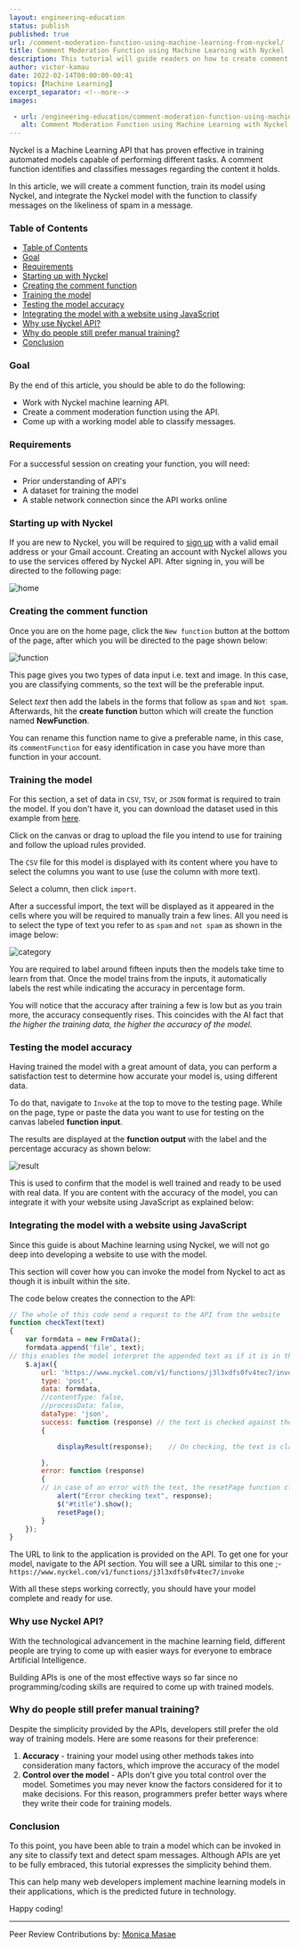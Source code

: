```yaml
---
layout: engineering-education
status: publish
published: true
url: /comment-moderation-function-using-machine-learning-from-nyckel/
title: Comment Moderation Function using Machine Learning with Nyckel
description: This tutorial will guide readers on how to create comment function and training a model using Nyckel.
author: victor-kamau
date: 2022-02-14T00:00:00-00:41
topics: [Machine Learning]
excerpt_separator: <!--more-->
images:

 - url: /engineering-education/comment-moderation-function-using-machine-learning-from-nyckel/hero.png
   alt: Comment Moderation Function using Machine Learning with Nyckel Hero Image
---
```

Nyckel is a Machine Learning API that has proven effective in training automated models capable of performing different tasks. A comment function identifies and classifies messages regarding the content it holds.

In this article, we will create a comment function, train its model using Nyckel, and integrate the Nyckel model with the function to classify messages on the likeliness of spam in a message.

### Table of Contents

- [Table of Contents](#table-of-contents)
- [Goal](#goal)
- [Requirements](#requirements)
- [Starting up with Nyckel](#starting-up-with-nyckel)
- [Creating the comment function](#creating-the-comment-function)
- [Training the model](#training-the-model)
- [Testing the model accuracy](#testing-the-model-accuracy)
- [Integrating the model with a website using JavaScript](#integrating-the-model-with-a-website-using-javascript)
- [Why use Nyckel API?](#why-use-nyckel-api)
- [Why do people still prefer manual training?](#why-do-people-still-prefer-manual-training)
- [Conclusion](#conclusion)

### Goal
By the end of this article, you should be able to do the following:
- Work with Nyckel machine learning API.
- Create a comment moderation function using the API.
- Come up with a working model able to classify messages.

### Requirements
For a successful session on creating your function, you will need:
- Prior understanding of API's
- A dataset for training the model
- A stable network connection since the API works online

### Starting up with Nyckel
If you are new to Nyckel, you will be required to [sign up](https://login.nyckel.com/login?state=hKFo2SA4TzFYUDJfUDF0Y1N0cllWOWZlbllHV1dSa00xMUlzX6FupWxvZ2luo3RpZNkgNFlNS0M0N3VyVFdEQ09RSXlSQ3ppTk93SHdlLWNUaDCjY2lk2SBJdnlPaktQa011YXJHMzZIb2xYb3NUU1BNVnJaT0xtOQ&client=IvyOjKPkMuarG36HolXosTSPMVrZOLm9&protocol=oauth2&redirect_uri=https%3A%2F%2Fwww.nyckel.com%2Fauthentication%2Flogin-callback&response_type=code&scope=openid%20profile%20email&code_challenge=DtoVaFWuRD2B2vYHqKfpsky4k3KlxVKp7j5W1Z9l3Pg&code_challenge_method=S256&response_mode=query) with a valid email address or your Gmail account. Creating an account with Nyckel allows you to use the services offered by Nyckel API. After signing in, you will be directed to the following page:

![home](/engineering-education/comment-moderation-function-using-machine-learning-from-nyckel/home.png)

### Creating the comment function
Once you are on the home page, click the `New function` button at the bottom of the page, after which you will be directed to the page shown below:

![function](/engineering-education/comment-moderation-function-using-machine-learning-from-nyckel/function.png)

This page gives you two types of data input i.e. text and image. In this case, you are classifying comments, so the text will be the preferable input.

Select _text_ then add the labels in the forms that follow as `spam` and `Not spam`. Afterwards, hit the **create function** button which will create the function named **NewFunction**.

You can rename this function name to give a preferable name, in this case, its `commentFunction` for easy identification in case you have more than function in your account.

### Training the model
For this section, a set of data in `CSV`, `TSV`, or `JSON` format is required to train the model. If you don't have it, you can download the dataset used in this example from [here](https://www.kaggle.com/saurabhshahane/twitter-sentiment-dataset).

Click on the canvas or drag to upload the file you intend to use for training and follow the upload rules provided. 

The `CSV` file for this model is displayed with its content where you have to select the columns you want to use (use the column with more text).

Select a column, then click `import`.

After a successful import, the text will be displayed as it appeared in the cells where you will be required to manually train a few lines. All you need is to select the type of text you refer to as `spam` and `not spam` as shown in the image below:

![category](/engineering-education/comment-moderation-function-using-machine-learning-from-nyckel/category.png)

You are required to label around fifteen inputs then the models take time to learn from that. Once the model trains from the inputs, it automatically labels the rest while indicating the accuracy in percentage form.

You will notice that the accuracy after training a few is low but as you train more, the accuracy consequently rises. This coincides with the AI fact that _the higher the training data, the higher the accuracy of the model_.

### Testing the model accuracy
Having trained the model with a great amount of data, you can perform a satisfaction test to determine how accurate your model is, using different data.

To do that, navigate to `Invoke` at the top to move to the testing page. While on the page, type or paste the data you want to use for testing on the canvas labeled **function input**.

The results are displayed at the **function output** with the label and the percentage accuracy as shown below:

![result](/engineering-education/comment-moderation-function-using-machine-learning-from-nyckel/result.png)

This is used to confirm that the model is well trained and ready to be used with real data. If you are content with the accuracy of the model, you can integrate it with your website using JavaScript as explained below:

### Integrating the model with a website using JavaScript
Since this guide is about Machine learning using Nyckel, we will not go deep into developing a website to use with the model.

This section will cover how you can invoke the model from Nyckel to act as though it is inbuilt within the site.

The code below creates the connection to the API:

```JavaScript
// The whole of this code send a request to the API from the website
function checkText(text)
{
    var formdata = new FrmData();
    formdata.append('file', text);
// this enables the model interpret the appended text as if it is in the web application
    $.ajax({
        url: 'https://www.nyckel.com/v1/functions/j3l3xdfs0fv4tec7/invoke',
        type: 'post',
        data: formdata,
        //contentType: false,
        //processData: false,
        dataType: 'json',
        success: function (response) // the text is checked against the model for easy classification
        {

            displayResult(response);    // On checking, the text is classified as either "Spam" or "Not Spam" and displayed by this function

        },
        error: function (response)
        {
        // in case of an error with the text, the resetPage function clears the page with no response to indicate an error with classification.
            alert("Error checking text", response);
            $("#title").show();
            resetPage();
        }
    });
}
```

The URL to link to the application is provided on the API. To get one for your model, navigate to the API section. You will see a URL similar to this one ;- `https://www.nyckel.com/v1/functions/j3l3xdfs0fv4tec7/invoke`

With all these steps working correctly, you should have your model complete and ready for use.

### Why use Nyckel API?
With the technological advancement in the machine learning field, different people are trying to come up with easier ways for everyone to embrace Artificial Intelligence. 

Building APIs is one of the most effective ways so far since no programming/coding skills are required to come up with trained models.

### Why do people still prefer manual training?
Despite the simplicity provided by the APIs, developers still prefer the old way of training models. Here are some reasons for their preference:
1. **Accuracy** - training your model using other methods takes into consideration many factors, which improve the accuracy of the model
2. **Control over the model** - APIs don't give you total control over the model. Sometimes you may never know the factors considered for it to make decisions. For this reason, programmers prefer better ways where they write their code for training models.

### Conclusion
To this point, you have been able to train a model which can be invoked in any site to classify text and detect spam messages. Although APIs are yet to be fully embraced, this tutorial expresses the simplicity behind them.

This can help many web developers implement machine learning models in their applications, which is the predicted future in technology.

Happy coding!

---
Peer Review Contributions by: [Monica Masae](/engineering-education/authors/monica-masae/)
